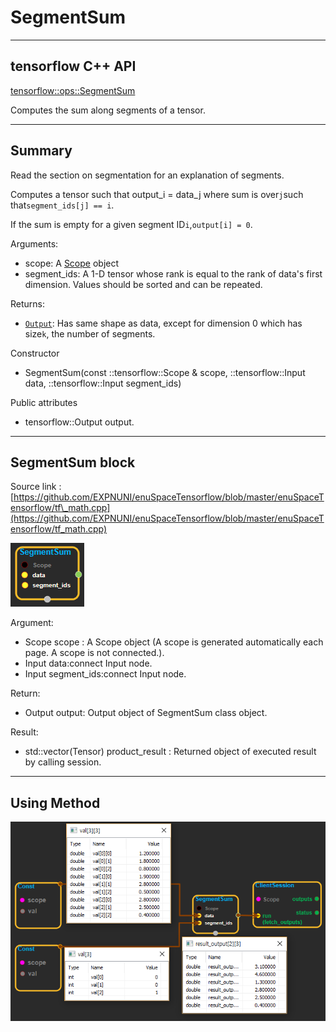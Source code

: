# SegmentSum

---

## tensorflow C++ API

[tensorflow::ops::SegmentSum](https://www.tensorflow.org/api_docs/cc/class/tensorflow/ops/segment-sum)

Computes the sum along segments of a tensor.

---

## Summary

Read the section on segmentation for an explanation of segments.

Computes a tensor such that output\_i = data\_j where sum is over`j`such that`segment_ids[j] == i`.

If the sum is empty for a given segment ID`i`,`output[i] = 0`.

Arguments:

* scope: A [Scope](https://www.tensorflow.org/api_docs/cc/class/tensorflow/scope.html#classtensorflow_1_1_scope) object
* segment\_ids: A 1-D tensor whose rank is equal to the rank of data's first dimension. Values should be sorted and can be repeated.

Returns:

* [`Output`](https://www.tensorflow.org/api_docs/cc/class/tensorflow/output.html#classtensorflow_1_1_output): Has same shape as data, except for dimension 0 which has size`k`, the number of segments.

Constructor

* SegmentSum\(const ::tensorflow::Scope & scope, ::tensorflow::Input data, ::tensorflow::Input segment\_ids\) 

Public attributes

* tensorflow::Output output.

---

## SegmentSum block

Source link : [https://github.com/EXPNUNI/enuSpaceTensorflow/blob/master/enuSpaceTensorflow/tf\_math.cpp](https://github.com/EXPNUNI/enuSpaceTensorflow/blob/master/enuSpaceTensorflow/tf_math.cpp)

![](/assets/math_SegmentSum_Symbol.png)

Argument:

* Scope scope : A Scope object \(A scope is generated automatically each page. A scope is not connected.\).
* Input data:connect  Input node.
* Input segment\_ids:connect  Input node.

Return:

* Output output: Output object of SegmentSum class object.

Result:

* std::vector\(Tensor\) product\_result : Returned object of executed result by calling session.

---

## Using Method

![](/assets/math_SegmentSum_Method.png)

